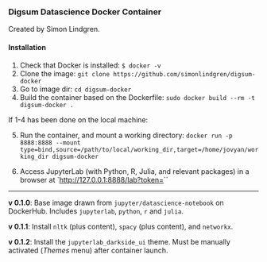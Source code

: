 ### Digsum Datascience Docker Container

Created by Simon Lindgren.

#### Installation

1. Check that Docker is installed: `$ docker -v`
2. Clone the image: `git clone https://github.com/simonlindgren/digsum-docker`
3. Go to image dir: `cd digsum-docker`
4. Build the container based on the Dockerfile: `sudo docker build --rm -t digsum-docker .`

If 1-4 has been done on the local machine:

5. Run the container, and mount a working directory: `docker run -p 8888:8888 --mount type=bind,source=/path/to/local/working_dir,target=/home/jovyan/working_dir digsum-docker`

6. Access JupyterLab (with Python, R, Julia, and relevant packages) in a browser at `http://127.0.0.1:8888/lab?token=<token>``


----

**v 0.1.0**: Base image drawn from `jupyter/datascience-notebook` on DockerHub. Includes `jupyterlab`, `python`, `r` and `julia`.

**v 0.1.1**: Install `nltk` (plus content), `spacy` (plus content), and `networkx`.

**v 0.1.2**: Install the `jupyterlab_darkside_ui` theme. Must be manually activated (_Themes_ menu) after container launch.
